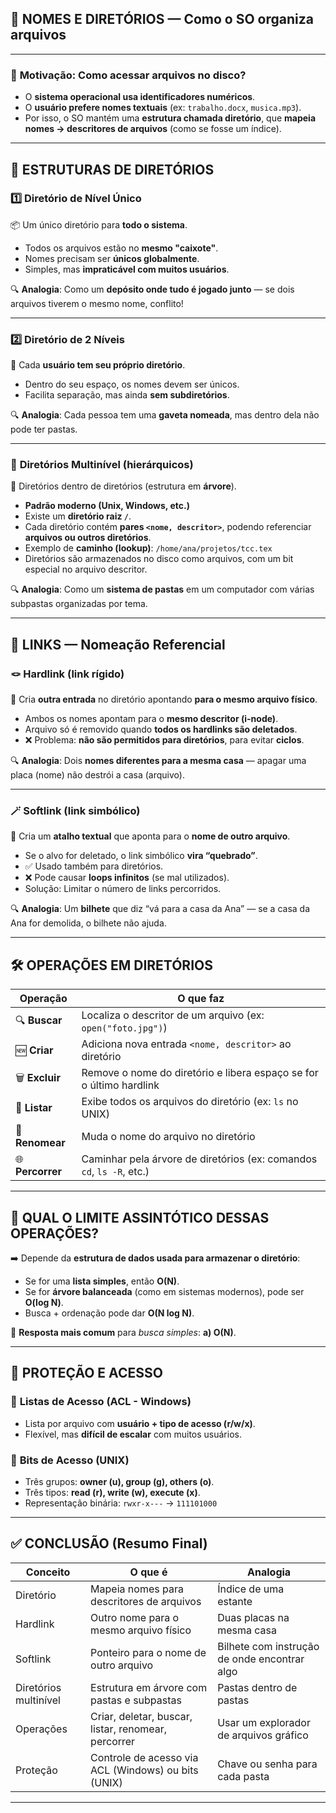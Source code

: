 ## 📁 NOMES E DIRETÓRIOS — Como o SO organiza arquivos

---

### 🧭 **Motivação: Como acessar arquivos no disco?**

* O **sistema operacional usa identificadores numéricos**.
* O **usuário prefere nomes textuais** (ex: `trabalho.docx`, `musica.mp3`).
* Por isso, o SO mantém uma **estrutura chamada diretório**, que **mapeia nomes → descritores de arquivos** (como se fosse um índice).

---

## 🧱 ESTRUTURAS DE DIRETÓRIOS

### 1️⃣ **Diretório de Nível Único**

📦 Um único diretório para **todo o sistema**.

* Todos os arquivos estão no **mesmo "caixote"**.
* Nomes precisam ser **únicos globalmente**.
* Simples, mas **impraticável com muitos usuários**.

🔍 **Analogia**: Como um **depósito onde tudo é jogado junto** — se dois arquivos tiverem o mesmo nome, conflito!

---

### 2️⃣ **Diretório de 2 Níveis**

👤 Cada **usuário tem seu próprio diretório**.

* Dentro do seu espaço, os nomes devem ser únicos.
* Facilita separação, mas ainda **sem subdiretórios**.

🔍 **Analogia**: Cada pessoa tem uma **gaveta nomeada**, mas dentro dela não pode ter pastas.

---

### 🌳 **Diretórios Multinível (hierárquicos)**

📂 Diretórios dentro de diretórios (estrutura em **árvore**).

* **Padrão moderno (Unix, Windows, etc.)**
* Existe um **diretório raiz `/`**.
* Cada diretório contém **pares `<nome, descritor>`**, podendo referenciar **arquivos ou outros diretórios**.
* Exemplo de **caminho (lookup)**: `/home/ana/projetos/tcc.tex`
* Diretórios são armazenados no disco como arquivos, com um bit especial no arquivo descritor.

🔍 **Analogia**: Como um **sistema de pastas** em um computador com várias subpastas organizadas por tema.

---

## 🔗 LINKS — Nomeação Referencial

### 🪢 **Hardlink (link rígido)**

🧱 Cria **outra entrada** no diretório apontando **para o mesmo arquivo físico**.

* Ambos os nomes apontam para o **mesmo descritor (i-node)**.
* Arquivo só é removido quando **todos os hardlinks são deletados**.
* ❌ Problema: **não são permitidos para diretórios**, para evitar **ciclos**.

🔍 **Analogia**: Dois **nomes diferentes para a mesma casa** — apagar uma placa (nome) não destrói a casa (arquivo).

---

### 🪄 **Softlink (link simbólico)**

🧾 Cria um **atalho textual** que aponta para o **nome de outro arquivo**.

* Se o alvo for deletado, o link simbólico **vira “quebrado”**.
* ✅ Usado também para diretórios.
* ❌ Pode causar **loops infinitos** (se mal utilizados).
* Solução: Limitar o número de links percorridos.

🔍 **Analogia**: Um **bilhete** que diz “vá para a casa da Ana” — se a casa da Ana for demolida, o bilhete não ajuda.

---

## 🛠️ OPERAÇÕES EM DIRETÓRIOS

| Operação         | O que faz                                                             |
| ---------------- | --------------------------------------------------------------------- |
| 🔍 **Buscar**    | Localiza o descritor de um arquivo (ex: `open("foto.jpg")`)           |
| 🆕 **Criar**     | Adiciona nova entrada `<nome, descritor>` ao diretório                |
| 🗑️ **Excluir**  | Remove o nome do diretório e libera espaço se for o último hardlink   |
| 📃 **Listar**    | Exibe todos os arquivos do diretório (ex: `ls` no UNIX)               |
| 🔁 **Renomear**  | Muda o nome do arquivo no diretório                                   |
| 🌐 **Percorrer** | Caminhar pela árvore de diretórios (ex: comandos `cd`, `ls -R`, etc.) |

---

## 🧮 QUAL O LIMITE ASSINTÓTICO DESSAS OPERAÇÕES?

➡️ Depende da **estrutura de dados usada para armazenar o diretório**:

* Se for uma **lista simples**, então **O(N)**.
* Se for **árvore balanceada** (como em sistemas modernos), pode ser **O(log N)**.
* Busca + ordenação pode dar **O(N log N)**.

🧠 **Resposta mais comum** para *busca simples*: **a) O(N)**.

---

## 🔐 PROTEÇÃO E ACESSO

### 🎫 **Listas de Acesso (ACL - Windows)**

* Lista por arquivo com **usuário + tipo de acesso (r/w/x)**.
* Flexível, mas **difícil de escalar** com muitos usuários.

### 🧱 **Bits de Acesso (UNIX)**

* Três grupos: **owner (u), group (g), others (o)**.
* Três tipos: **read (r), write (w), execute (x)**.
* Representação binária: `rwxr-x---` → `111101000`

---

## ✅ CONCLUSÃO (Resumo Final)

| Conceito              | O que é                                             | Analogia                                     |
| --------------------- | --------------------------------------------------- | -------------------------------------------- |
| Diretório             | Mapeia nomes para descritores de arquivos           | Índice de uma estante                        |
| Hardlink              | Outro nome para o mesmo arquivo físico              | Duas placas na mesma casa                    |
| Softlink              | Ponteiro para o nome de outro arquivo               | Bilhete com instrução de onde encontrar algo |
| Diretórios multinível | Estrutura em árvore com pastas e subpastas          | Pastas dentro de pastas                      |
| Operações             | Criar, deletar, buscar, listar, renomear, percorrer | Usar um explorador de arquivos gráfico       |
| Proteção              | Controle de acesso via ACL (Windows) ou bits (UNIX) | Chave ou senha para cada pasta               |

---

